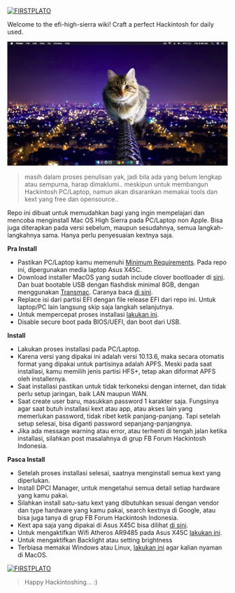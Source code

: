 [![FIRSTPLATO](https://www.firstplato.com/img/logo.png)](https://www.firstplato.com)

Welcome to the efi-high-sierra wiki! Craft a perfect Hackintosh for daily used.

![My Asus X45C Hackintosh](https://raw.githubusercontent.com/ipang-dwi/efi-high-sierra/master/ss/0.png)

> masih dalam proses penulisan yak, jadi bila ada yang belum lengkap atau sempurna, harap dimaklumi.. meskipun untuk membangun Hackintosh PC/Laptop, namun akan disarankan memakai tools dan kext yang free dan opensource..

Repo ini dibuat untuk memudahkan bagi yang ingin mempelajari dan mencoba menginstall Mac OS High Sierra pada PC/Laptop non Apple. Bisa juga diterapkan pada versi sebelum, maupun sesudahnya, semua langkah-langkahnya sama. Hanya perlu penyesuaian kextnya saja.

**Pra Install**
* Pastikan PC/Laptop kamu memenuhi [Minimum Requirements](https://github.com/ipang-dwi/efi-high-sierra/wiki/Minimum-Requirements). Pada repo ini, dipergunakan media laptop Asus X45C.
* Download installer MacOS yang sudah include clover bootloader di [sini](https://files.zhih.me/macOS/). Dan buat bootable USB dengan flashdisk minimal 8GB, dengan menggunakan [Transmac](https://www.acutesystems.com/scrtm.htm). Caranya baca [di sini](https://github.com/ipang-dwi/efi-high-sierra/wiki/Cara-create-bootable-installer-MacOS-dengan-Transmac).
* Replace isi dari partisi EFI dengan file release EFI dari repo ini. Untuk laptop/PC lain langsung skip saja langkah selanjutnya.
* Untuk mempercepat proses installasi <a href="https://github.com/ipang-dwi/efi-high-sierra/wiki/Essential-Kext" target="blank">lakukan ini</a>.
* Disable secure boot pada BIOS/UEFI, dan boot dari USB.

**Install**
* Lakukan proses installasi pada PC/Laptop.
* Karena versi yang dipakai ini adalah versi 10.13.6, maka secara otomatis format yang dipakai untuk partisinya adalah APFS. Meski pada saat installasi, kamu memilih jenis partisi HFS+, tetap akan diformat APFS oleh installernya. 
* Saat installasi pastikan untuk tidak terkoneksi dengan internet, dan tidak perlu setup jaringan, baik LAN maupun WAN.
* Saat create user baru, masukkan password 1 karakter saja. Fungsinya agar saat butuh installasi kext atau app, atau akses lain yang memerlukan password, tidak ribet ketik panjang-panjang. Tapi setelah setup selesai, bisa diganti password sepanjang-panjangnya.
* Jika ada message warning atau error, atau terhenti di tengah jalan ketika installasi, silahkan post masalahnya di grup FB Forum Hackintosh Indonesia.

**Pasca Install**
* Setelah proses installasi selesai, saatnya menginstall semua kext yang diperlukan.
* Install DPCI Manager, untuk mengetahui semua detail setiap hardware yang kamu pakai.
* Silahkan install satu-satu kext yang dibutuhkan sesuai dengan vendor dan type hardware yang kamu pakai, search kextnya di Google, atau bisa juga tanya di grup FB Forum Hackintosh Indonesia.
* Kext apa saja yang dipakai di Asus X45C bisa dilihat [di sini](https://github.com/ipang-dwi/efi-high-sierra/wiki/Kext-Asus-X45C---High-Sierra).
* Untuk mengaktifkan Wifi Atheros AR9485 pada Asus X45C <a href="https://github.com/ipang-dwi/efi-high-sierra/wiki/Mengaktifkan-Wifi-Atheros-AR9485-di-MacOS-High-Sierra-10.13.6---FullSpeed" target="blank">lakukan ini</a>.
* Untuk mengaktifkan Backlight atau setting brightness
* Terbiasa memakai Windows atau Linux, <a href="https://github.com/ipang-dwi/efi-high-sierra/wiki/Nyamankan-diri-di-MacOS" target="blank">lakukan ini</a> agar kalian nyaman di MacOS.

[![FIRSTPLATO](https://www.firstplato.com/img/logo.png)](https://www.firstplato.com)

> Happy Hackintoshing... :)